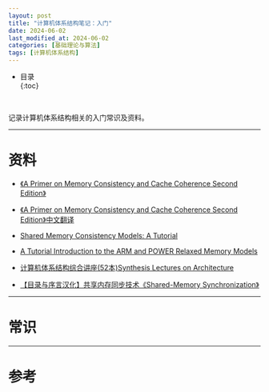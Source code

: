```yaml
---
layout: post
title: "计算机体系结构笔记：入门"
date: 2024-06-02
last_modified_at: 2024-06-02
categories: [基础理论与算法]
tags: [计算机体系结构]
---
```


* 目录  
{:toc}
<br/>

记录计算机体系结构相关的入门常识及资料。  

---

# 资料

* [《A Primer on Memory Consistency and Cache Coherence Second Edition》](https://pages.cs.wisc.edu/~markhill/papers/primer2020_2nd_edition.pdf)  

* [《A Primer on Memory Consistency and Cache Coherence Second Edition》中文翻译](https://github.com/kaitoukito/A-Primer-on-Memory-Consistency-and-Cache-Coherence)

* [Shared Memory Consistency Models: A Tutorial](https://rsim.cs.illinois.edu/arch/qual_papers/arch/adve_shared.pdf)

* [A Tutorial Introduction to the ARM and POWER Relaxed Memory Models](https://www.cl.cam.ac.uk/~pes20/ppc-supplemental/test7.pdf)

* [计算机体系结构综合讲座(52本)Synthesis Lectures on Architecture](https://zhuanlan.zhihu.com/p/262116768)

* [【目录与序言汉化】共享内存同步技术《Shared-Memory Synchronization》](https://zhuanlan.zhihu.com/p/378066745)


---

# 常识


---

# 参考

